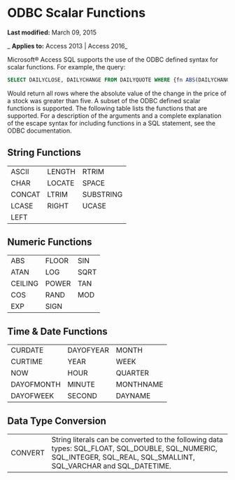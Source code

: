 
# ODBC Scalar Functions

 **Last modified:** March 09, 2015

 _ **Applies to:** Access 2013 | Access 2016_

Microsoft® Access SQL supports the use of the ODBC defined syntax for scalar functions. For example, the query:

```sql
SELECT DAILYCLOSE, DAILYCHANGE FROM DAILYQUOTE WHERE {fn ABS(DAILYCHANGE)} > 5
```

Would return all rows where the absolute value of the change in the price of a stock was greater than five.
A subset of the ODBC defined scalar functions is supported. The following table lists the functions that are supported.
For a description of the arguments and a complete explanation of the escape syntax for including functions in a SQL statement, see the ODBC documentation.

## String Functions


||||
|:-----|:-----|:-----|
|ASCII|LENGTH|RTRIM|
|CHAR|LOCATE|SPACE|
|CONCAT|LTRIM|SUBSTRING|
|LCASE|RIGHT|UCASE|
|LEFT|||

## Numeric Functions


||||
|:-----|:-----|:-----|
|ABS|FLOOR|SIN|
|ATAN|LOG|SQRT|
|CEILING|POWER|TAN|
|COS|RAND|MOD|
|EXP|SIGN||

## Time &amp; Date Functions


||||
|:-----|:-----|:-----|
|CURDATE|DAYOFYEAR|MONTH|
|CURTIME|YEAR|WEEK|
|NOW|HOUR|QUARTER|
|DAYOFMONTH|MINUTE|MONTHNAME|
|DAYOFWEEK|SECOND|DAYNAME|

## Data Type Conversion


|||
|:-----|:-----|
|CONVERT|String literals can be converted to the following data types: SQL_FLOAT, SQL_DOUBLE, SQL_NUMERIC, SQL_INTEGER, SQL_REAL, SQL_SMALLINT, SQL_VARCHAR and SQL_DATETIME.|

